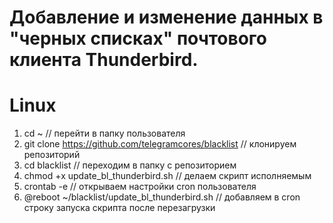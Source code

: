 # Добавление и изменение данных в "черных списках" почтового клиента Thunderbird.

# Linux 
1. cd ~                                                             // перейти в папку пользователя
2. git clone https://github.com/telegramcores/blacklist             // клонируем репозиторий
3. cd blacklist                                                     // переходим в папку с репозиторием
4. chmod +x update_bl_thunderbird.sh                                // делаем скрипт исполняемым
5. crontab -e                                                       // открываем настройки cron пользователя
6. @reboot ~/blacklist/update_bl_thunderbird.sh                     // добавляем в cron строку запуска скрипта после перезагрузки

